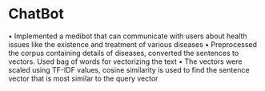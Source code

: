# ChatBot
• Implemented a medibot that can communicate with users about health issues like the existence and treatment of various diseases
• Preprocessed the corpus containing details of diseases, converted the sentences to vectors. Used bag of words for vectorizing the text
• The vectors were scaled using TF-IDF values, cosine similarity is used to find the sentence vector that is most similar to the query vector
